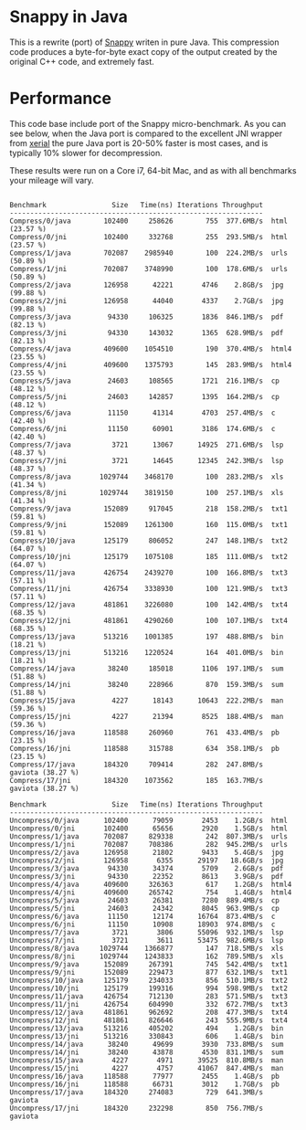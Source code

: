 # Snappy in Java

This is a rewrite (port) of [Snappy](http://code.google.com/p/snappy/) writen in
pure Java. This compression code produces a byte-for-byte exact copy of the output
created by the original C++ code, and extremely fast.

# Performance

This code base include port of the Snappy micro-benchmark.  As you can see below,
when the Java port is compared to the excellent JNI wrapper from
[xerial](http://code.google.com/p/snappy-java/) the pure Java port is 20-50% faster
is most cases, and is typically 10% slower for  decompression.

These results were run on a Core i7, 64-bit Mac, and as with all
benchmarks your mileage will vary.

<pre><code>
Benchmark                Size   Time(ns) Iterations Throughput
--------------------------------------------------------------
Compress/0/java        102400     258626        755  377.6MB/s  html (23.57 %)
Compress/0/jni         102400     332768        255  293.5MB/s  html (23.57 %)
Compress/1/java        702087    2985940        100  224.2MB/s  urls (50.89 %)
Compress/1/jni         702087    3748990        100  178.6MB/s  urls (50.89 %)
Compress/2/java        126958      42221       4746    2.8GB/s  jpg (99.88 %)
Compress/2/jni         126958      44040       4337    2.7GB/s  jpg (99.88 %)
Compress/3/java         94330     106325       1836  846.1MB/s  pdf (82.13 %)
Compress/3/jni          94330     143032       1365  628.9MB/s  pdf (82.13 %)
Compress/4/java        409600    1054510        190  370.4MB/s  html4 (23.55 %)
Compress/4/jni         409600    1375793        145  283.9MB/s  html4 (23.55 %)
Compress/5/java         24603     108565       1721  216.1MB/s  cp (48.12 %)
Compress/5/jni          24603     142857       1395  164.2MB/s  cp (48.12 %)
Compress/6/java         11150      41314       4703  257.4MB/s  c (42.40 %)
Compress/6/jni          11150      60901       3186  174.6MB/s  c (42.40 %)
Compress/7/java          3721      13067      14925  271.6MB/s  lsp (48.37 %)
Compress/7/jni           3721      14645      12345  242.3MB/s  lsp (48.37 %)
Compress/8/java       1029744    3468170        100  283.2MB/s  xls (41.34 %)
Compress/8/jni        1029744    3819150        100  257.1MB/s  xls (41.34 %)
Compress/9/java        152089     917045        218  158.2MB/s  txt1 (59.81 %)
Compress/9/jni         152089    1261300        160  115.0MB/s  txt1 (59.81 %)
Compress/10/java       125179     806052        247  148.1MB/s  txt2 (64.07 %)
Compress/10/jni        125179    1075108        185  111.0MB/s  txt2 (64.07 %)
Compress/11/java       426754    2439270        100  166.8MB/s  txt3 (57.11 %)
Compress/11/jni        426754    3338930        100  121.9MB/s  txt3 (57.11 %)
Compress/12/java       481861    3226080        100  142.4MB/s  txt4 (68.35 %)
Compress/12/jni        481861    4290260        100  107.1MB/s  txt4 (68.35 %)
Compress/13/java       513216    1001385        197  488.8MB/s  bin (18.21 %)
Compress/13/jni        513216    1220524        164  401.0MB/s  bin (18.21 %)
Compress/14/java        38240     185018       1106  197.1MB/s  sum (51.88 %)
Compress/14/jni         38240     228966        870  159.3MB/s  sum (51.88 %)
Compress/15/java         4227      18143      10643  222.2MB/s  man (59.36 %)
Compress/15/jni          4227      21394       8525  188.4MB/s  man (59.36 %)
Compress/16/java       118588     260960        761  433.4MB/s  pb (23.15 %)
Compress/16/jni        118588     315788        634  358.1MB/s  pb (23.15 %)
Compress/17/java       184320     709414        282  247.8MB/s  gaviota (38.27 %)
Compress/17/jni        184320    1073562        185  163.7MB/s  gaviota (38.27 %)

Benchmark                Size   Time(ns) Iterations Throughput
--------------------------------------------------------------
Uncompress/0/java      102400      79059       2453    1.2GB/s  html
Uncompress/0/jni       102400      65656       2920    1.5GB/s  html
Uncompress/1/java      702087     829338        242  807.3MB/s  urls
Uncompress/1/jni       702087     708386        282  945.2MB/s  urls
Uncompress/2/java      126958      21802       9433    5.4GB/s  jpg
Uncompress/2/jni       126958       6355      29197   18.6GB/s  jpg
Uncompress/3/java       94330      34374       5709    2.6GB/s  pdf
Uncompress/3/jni        94330      22352       8613    3.9GB/s  pdf
Uncompress/4/java      409600     326363        617    1.2GB/s  html4
Uncompress/4/jni       409600     265742        754    1.4GB/s  html4
Uncompress/5/java       24603      26381       7280  889.4MB/s  cp
Uncompress/5/jni        24603      24342       8045  963.9MB/s  cp
Uncompress/6/java       11150      12174      16764  873.4MB/s  c
Uncompress/6/jni        11150      10908      18903  974.8MB/s  c
Uncompress/7/java        3721       3806      55096  932.1MB/s  lsp
Uncompress/7/jni         3721       3611      53475  982.6MB/s  lsp
Uncompress/8/java     1029744    1366877        147  718.5MB/s  xls
Uncompress/8/jni      1029744    1243833        162  789.5MB/s  xls
Uncompress/9/java      152089     267391        745  542.4MB/s  txt1
Uncompress/9/jni       152089     229473        877  632.1MB/s  txt1
Uncompress/10/java     125179     234033        856  510.1MB/s  txt2
Uncompress/10/jni      125179     199316        994  598.9MB/s  txt2
Uncompress/11/java     426754     712130        283  571.5MB/s  txt3
Uncompress/11/jni      426754     604990        332  672.7MB/s  txt3
Uncompress/12/java     481861     962692        208  477.3MB/s  txt4
Uncompress/12/jni      481861     826646        243  555.9MB/s  txt4
Uncompress/13/java     513216     405202        494    1.2GB/s  bin
Uncompress/13/jni      513216     330843        606    1.4GB/s  bin
Uncompress/14/java      38240      49699       3930  733.8MB/s  sum
Uncompress/14/jni       38240      43878       4530  831.1MB/s  sum
Uncompress/15/java       4227       4971      39525  810.8MB/s  man
Uncompress/15/jni        4227       4757      41067  847.4MB/s  man
Uncompress/16/java     118588      77977       2455    1.4GB/s  pb
Uncompress/16/jni      118588      66731       3012    1.7GB/s  pb
Uncompress/17/java     184320     274083        729  641.3MB/s  gaviota
Uncompress/17/jni      184320     232298        850  756.7MB/s  gaviota
</code></pre>

